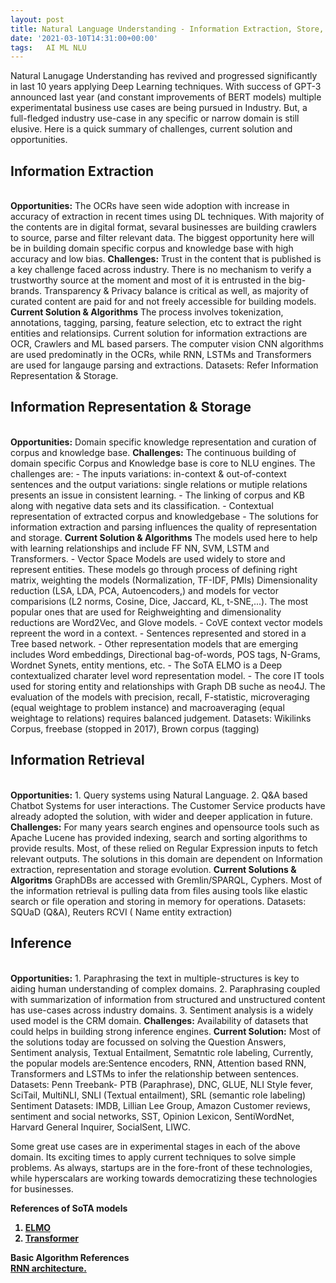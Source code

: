 ```yaml
---
layout: post
title: Natural Language Understanding - Information Extraction, Store, Retrieval and Inference  
date: '2021-03-10T14:31:00+00:00'
tags:   AI ML NLU
---
```


Natural Lanugage Understanding has revived and progressed significantly in last 10 years applying Deep Learning techniques. With success of GPT-3 announced last year (and constant improvements of BERT models) multiple experimentatal business use cases are being pursued in Industry. But, a full-fledged industry use-case in any specific or narrow domain is still elusive. Here is a quick summary of challenges, current solution and opportunities.

<h2> Information Extraction </h2> <br>
<b>Opportunities:</b>
The OCRs have seen wide adoption with increase in accuracy of extraction in recent times using DL techniques. With majority of the contents are in digital format, sevaral businesses are building crawlers to source, parse and filter relevant data. 
The biggest opportunity here will be in building domain specific corpus and knowledge base with high accuracy and low bias.
<b>Challenges:</b>
Trust in the content that is published is a key challenge faced across industry. There is no mechanism to verify a trustworthy source at the moment and most of it is entrusted in the big-brands.
Transparency & Privacy balance is critical as well, as majority of curated content are paid for and not freely accessible for building models.
<b>Current Solution & Algorithms</b>
The process involves tokenization, annotations, tagging, parsing, feature selection, etc to extract the right entities and relationsips.
Current solution for information extractions are OCR, Crawlers and ML based parsers. The computer vision CNN algorithms are used predominatly in the OCRs, while RNN, LSTMs and Transformers are used for langauge parsing and extractions. 
Datasets: Refer Information Representation & Storage.

<h2> Information Representation & Storage </h2> <br>
<b>Opportunities:</b>
Domain specific knowledge representation and curation of corpus and knowledge base. 
<b>Challenges:</b>
The continuous building of domain specific Corpus and Knowledge base is core to NLU engines. The challenges are:
- The  inputs variations:  in-context & out-of-context sentences and the output variations: single relations or mutiple relations presents an issue in consistent learning. 
- The linking of corpus and KB along with negative data sets and its classification.
- Contextual representation of extracted corpus and knowledgebase 
- The solutions for information extraction and parsing influences the quality of representation and storage. 
<b>Current Solution & Algorithms</b>
The models used here to help with learning relationships and  include FF NN, SVM, LSTM and Transformers. 
- Vector Space Models are used widely to store and represent entities. These models go through process of defining right matrix, weighting the models (Normalization, TF-IDF, PMIs) Dimensionality reduction (LSA, LDA, PCA, Autoencoders,) and models for vector comparisions (L2 norms, Cosine, Dice, Jaccard, KL, t-SNE,...). The most popular ones that are used for Reighweighting and dimensionality reductions are Word2Vec, and Glove models. 
- CoVE context vector models repreent the word in a context.
- Sentences represented and stored in a Tree based network.
- Other representation models that are emerging includes Word embeddings, Directional bag-of-words, POS tags, N-Grams, Wordnet Synets, entity mentions, etc.
- The SoTA ELMO is a Deep contextualized charater level word representation model. 
- The core IT tools used for storing entity and relationships with Graph DB suche as neo4J.
The evaluation of the models with precision, recall, F-statistic, microveraging (equal weightage to problem instance) and macroaveraging (equal weightage to relations) requires balanced judgement.
Datasets: Wikilinks Corpus, freebase (stopped in 2017),  Brown corpus (tagging)

<h2> Information Retrieval </h2> <br>
<b>Opportunities:</b>
1. Query systems using Natural Language.
2. Q&A based Chatbot Systems for user interactions. The Customer Service products have already adopted the solution, with wider and deeper application in future. 
<b>Challenges:</b>
For many years search engines and opensource tools such as Apache Lucene has provided indexing, search and sorting algorithms to provide results. Most, of these relied on Regular Expression inputs to fetch relevant outputs. 
The solutions in this domain are dependent on Information extraction, representation and storage evolution.
<b>Current Solutions & Algoritms</b>
GraphDBs are  accessed with Gremlin/SPARQL, Cyphers. Most of the information retrieval is pulling data from files ausing tools like elastic search or file operation and storing in memory for operations. 
Datasets: SQUaD (Q&A), Reuters RCVI ( Name entity extraction)


<h2> Inference </h2> <br>
<b>Opportunities:</b>
1. Paraphrasing the text in multiple-structures is key to aiding human understanding of complex domains. 
2. Paraphrasing coupled with summarization of information from structured and unstructured content has use-cases across industry domains. 
3. Sentiment analysis is a widely used model is the CRM domain. 
<b>Challenges:</b>
Availability of datasets that could helps in building strong inference engines. 
<b>Current Solution:</b>
Most of the solutions today are focussed on solving the Question Answers, Sentiment analysis, Textual Entailment, Sematntic role labeling, 
Currently, the popular models are:Sentence encoders, RNN, Attention based RNN, Transformers and LSTMs to infer the relationship between sentences. 
Datasets: Penn Treebank- PTB (Paraphrase), DNC, GLUE, NLI Style fever, SciTail, MultiNLI, SNLI (Textual entailment), SRL (semantic role labeling)
Sentiment Datasets: IMDB, Lillian Lee Group, Amazon Customer reviews, sentiment and social networks, SST, Opinion Lexicon, SentiWordNet, Harvard General Inquirer, SocialSent, LIWC.


Some great use cases are in experimental stages in each of the above domain. Its exciting times to apply current techniques to solve simple problems. As always, startups are in the fore-front of these technologies, while hyperscalars are working towards democratizing these technologies for businesses.

<b>References of SoTA models<b><br>
1. <a href="https://arxiv.org/pdf/1802.05365.pdf"> ELMO </a>
2. <a href="https://arxiv.org/pdf/1706.03762.pdf"> Transformer </a>

<b>Basic Algorithm References<b><br>
<a href=https://stanford.edu/~shervine/teaching/cs-230/cheatsheet-recurrent-neural-networks> RNN architecture. </a>

